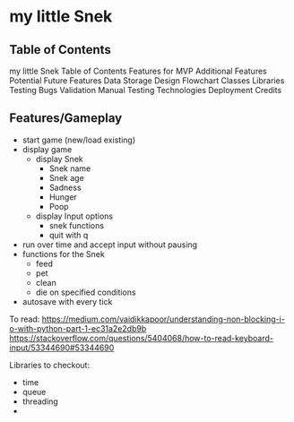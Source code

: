 # my little Snek


## Table of Contents
my little Snek
Table of Contents
Features for MVP
Additional Features
Potential Future Features
Data Storage
Design
Flowchart
Classes
Libraries
Testing
Bugs
Validation
Manual Testing
Technologies
Deployment
Credits

## Features/Gameplay

- start game (new/load existing)
- display game
    - display Snek
        - Snek name
        - Snek age
        - Sadness
        - Hunger
        - Poop
    - display Input options
        - snek functions
        - quit with q
- run over time and accept input without pausing
- functions for the Snek
    - feed 
    - pet
    - clean
    - die on specified conditions
- autosave with every tick




To read:
https://medium.com/vaidikkapoor/understanding-non-blocking-i-o-with-python-part-1-ec31a2e2db9b
https://stackoverflow.com/questions/5404068/how-to-read-keyboard-input/53344690#53344690

Libraries to checkout:
- time
- queue
- threading
- 

